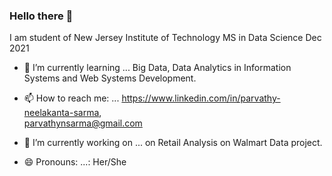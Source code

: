 ### Hello there 👋

I am student of New Jersey Institute of Technology
MS in Data Science               Dec 2021

- 🌱 I’m currently learning ... Big Data, Data Analytics in Information Systems and Web Systems Development.

- 📫 How to reach me: ...        https://www.linkedin.com/in/parvathy-neelakanta-sarma,                                  
                                 parvathynsarma@gmail.com

- 🔭 I’m currently working on ... on Retail Analysis on Walmart Data project.

- 😄 Pronouns: ...: Her/She


